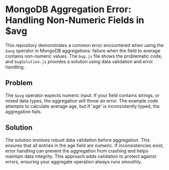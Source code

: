 # MongoDB Aggregation Error: Handling Non-Numeric Fields in $avg

This repository demonstrates a common error encountered when using the `$avg` operator in MongoDB aggregations: failure when the field to average contains non-numeric values.  The `bug.js` file shows the problematic code, and `bugSolution.js` provides a solution using data validation and error handling.

## Problem

The `$avg` operator expects numeric input. If your field contains strings, or mixed data types, the aggregation will throw an error.  The example code attempts to calculate average age, but if 'age' is inconsistently typed, the aggregation fails.

## Solution

The solution involves robust data validation before aggregation. This ensures that all entries in the age field are numeric.  If inconsistencies exist, error handling can prevent the aggregation from crashing and helps maintain data integrity. This approach adds validation to protect against errors, ensuring your aggregate operation always runs smoothly.